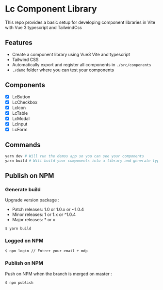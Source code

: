 # Lc Component Library

This repo provides a basic setup for developing component libraries in Vite with Vue 3 typescript and TailwindCss

## Features
- Create a component library using Vue3 Vite and typescript
- Tailwind CSS
- Automatically export and register all components in `./src/components`
- `./demo` folder where you can test your components

## Components
- [x] LcButton
- [x] LcCheckbox
- [x] LcIcon
- [x] LcTable
- [x] LcModal
- [x] LcInput
- [x] LcForm

## Commands
```bash
yarn dev # Will run the demos app so you can see your components
yarn build # Will build your components into a library and generate types
```

## Publish on NPM

### Generate build

Upgrade version package :

- Patch releases: 1.0 or 1.0.x or ~1.0.4
- Minor releases: 1 or 1.x or ^1.0.4
- Major releases: * or x

```
$ yarn build
```

### Logged on NPM

```bash
$ npm login // Entrer your email + mdp
```

### Publish on NPM

Push on NPM when the branch is merged on master :

```bash
$ npm publish
```
